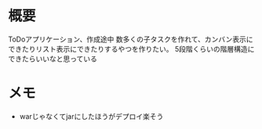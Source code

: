 # 概要
ToDoアプリケーション、作成途中
数多くの子タスクを作れて、カンバン表示にできたりリスト表示にできたりするやつを作りたい。
5段階くらいの階層構造にできたらいいなと思っている

# メモ
* warじゃなくてjarにしたほうがデプロイ楽そう
